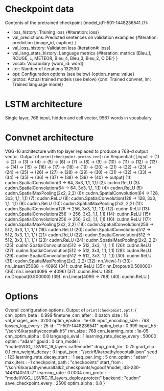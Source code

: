# Checkpoint data
Contents of the pretrained checkpoint (model_id1-501-1448236541.t7):
* loss_history: Training loss 
	{#iteration: loss}
* val_predictions: Predicted sentences on validation examples 
	{#iteration: prediction 
		{image_id, caption}
	}
* val_loss_history: Validation loss 
	{iteration#: loss}
* val_lang_stats_history: Language metrics 
	{#iteration: metrics 
		{Bleu_1, ROUGE_L, METEOR, Bleu_4, Bleu_3, Bleu_2, CIDEr}
	}
* vocab: Vocabulary 
	{word_id: word}
* iter: Number of iterations 
	132500
* opt: Configuration options (see below)
	{option_name: value}
* protos: Actual trained models (see below)
	{cnn: Trained convnet, lm: Trained language model}

# LSTM architecture
Single layer, 768 input, hidden and cell vector, 9567 words in vocabulary.

# Convnet architecture
VGG-16 architecture with top layer replaced to produce a 768-d output vector. Output of `print(checkpoint.protos.cnn)`:
nn.Sequential {
  [input -> (1) -> (2) -> (3) -> (4) -> (5) -> (6) -> (7) -> (8) -> (9) -> (10) -> (11) -> (12) -> (13) -> (14) -> (15) -> (16) -> (17) -> (18) -> (19) -> (20) -> (21) -> (22) -> (23) -> (24) -> (25) -> (26) -> (27) -> (28) -> (29) -> (30) -> (31) -> (32) -> (33) -> (34) -> (35) -> (36) -> (37) -> (38) -> (39) -> (40) -> output]
  (1): cudnn.SpatialConvolution(3 -> 64, 3x3, 1,1, 1,1)
  (2): cudnn.ReLU
  (3): cudnn.SpatialConvolution(64 -> 64, 3x3, 1,1, 1,1)
  (4): cudnn.ReLU
  (5): cudnn.SpatialMaxPooling(2x2, 2,2)
  (6): cudnn.SpatialConvolution(64 -> 128, 3x3, 1,1, 1,1)
  (7): cudnn.ReLU
  (8): cudnn.SpatialConvolution(128 -> 128, 3x3, 1,1, 1,1)
  (9): cudnn.ReLU
  (10): cudnn.SpatialMaxPooling(2x2, 2,2)
  (11): cudnn.SpatialConvolution(128 -> 256, 3x3, 1,1, 1,1)
  (12): cudnn.ReLU
  (13): cudnn.SpatialConvolution(256 -> 256, 3x3, 1,1, 1,1)
  (14): cudnn.ReLU
  (15): cudnn.SpatialConvolution(256 -> 256, 3x3, 1,1, 1,1)
  (16): cudnn.ReLU
  (17): cudnn.SpatialMaxPooling(2x2, 2,2)
  (18): cudnn.SpatialConvolution(256 -> 512, 3x3, 1,1, 1,1)
  (19): cudnn.ReLU
  (20): cudnn.SpatialConvolution(512 -> 512, 3x3, 1,1, 1,1)
  (21): cudnn.ReLU
  (22): cudnn.SpatialConvolution(512 -> 512, 3x3, 1,1, 1,1)
  (23): cudnn.ReLU
  (24): cudnn.SpatialMaxPooling(2x2, 2,2)
  (25): cudnn.SpatialConvolution(512 -> 512, 3x3, 1,1, 1,1)
  (26): cudnn.ReLU
  (27): cudnn.SpatialConvolution(512 -> 512, 3x3, 1,1, 1,1)
  (28): cudnn.ReLU
  (29): cudnn.SpatialConvolution(512 -> 512, 3x3, 1,1, 1,1)
  (30): cudnn.ReLU
  (31): cudnn.SpatialMaxPooling(2x2, 2,2)
  (32): nn.View(-1)
  (33): nn.Linear(25088 -> 4096)
  (34): cudnn.ReLU
  (35): nn.Dropout(0.500000)
  (36): nn.Linear(4096 -> 4096)
  (37): cudnn.ReLU
  (38): nn.Dropout(0.500000)
  (39): nn.Linear(4096 -> 768)
  (40): cudnn.ReLU
}

# Options
Overall configuration options. Output of `print(checkpoint.opt)`:
{
  cnn_optim_beta : 0.999
  finetune_cnn_after : 0
  batch_size : 16
  val_images_use : 3200
  optim_epsilon : 1e-08
  input_encoding_size : 768
  losses_log_every : 25
  id : "1-501-1448236541"
  optim_beta : 0.999
  input_h5 : "/scr/r6/karpathy/cocotalk.h5"
  rnn_size : 768
  cnn_learning_rate : 1e-05
  cnn_optim_alpha : 0.8
  language_eval : 1
  learning_rate_decay_every : 50000
  optim : "adam"
  gpuid : 0
  cnn_model : "model/VGG_ILSVRC_16_layers.caffemodel"
  drop_prob_lm : 0.75
  grad_clip : 0.1
  cnn_weight_decay : 0
  input_json : "/scr/r6/karpathy/cocotalk.json"
  seed : 123
  learning_rate_decay_start : -1
  seq_per_img : 5
  cnn_optim : "adam"
  max_iters : -1
  checkpoint_path : "checkpoints"
  start_from : "/scr/r6/karpathy/neuraltalk2_checkpoints/vgood1/model_id3-230-1448140513.t7"
  learning_rate : 0.0004
  cnn_proto : "model/VGG_ILSVRC_16_layers_deploy.prototxt"
  backend : "cudnn"
  save_checkpoint_every : 2500
  optim_alpha : 0.8
}

